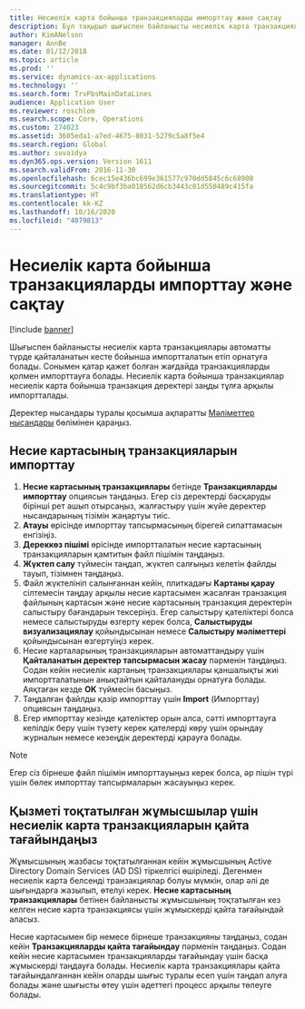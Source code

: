 ```yaml
---
title: Несиелік карта бойынша транзакцияларды импорттау және сақтау
description: Бұл тақырып шығыспен байланысты несиелік карта транзакцияларын қалай импорттау және ұстану туралы түсіндіреді. Бұл транзакциялар автоматты түрде қайталанатын кесте бойынша импортталатындай етіп орнатылуы мүмкін немесе қажет болған жағдайда қолмен импортталуы мүмкін.
author: KimANelson
manager: AnnBe
ms.date: 01/12/2018
ms.topic: article
ms.prod: ''
ms.service: dynamics-ax-applications
ms.technology: ''
ms.search.form: TrvPbsMainDataLines
audience: Application User
ms.reviewer: roschlom
ms.search.scope: Core, Operations
ms.custom: 274023
ms.assetid: 3605eda1-a7ed-4675-8031-5279c5a8f5e4
ms.search.region: Global
ms.author: suvaidya
ms.dyn365.ops.version: Version 1611
ms.search.validFrom: 2016-11-30
ms.openlocfilehash: 6cec15e436bc699e361577c970dd5845c6c68908
ms.sourcegitcommit: 5c4c9bf3ba018562d6cb3443c01d550489c415fa
ms.translationtype: HT
ms.contentlocale: kk-KZ
ms.lasthandoff: 10/16/2020
ms.locfileid: "4079813"
---
```

# <a name="import-and-maintain-credit-card-transactions"></a>Несиелік карта бойынша транзакцияларды импорттау және сақтау

[!include [banner](../includes/banner.md)]

Шығыспен байланысты несиелік карта транзакциялары автоматты түрде қайталанатын кесте бойынша импортталатын етіп орнатуға болады. Сонымен қатар қажет болған жағдайда транзакцияларды қолмен импорттауға болады. Несиелік карта бойынша транзакциялар несиелік карта бойынша транзакция деректері заңды тұлға арқылы импортталады.

Деректер нысандары туралы қосымша ақпаратты [Мәліметтер нысандары](https://docs.microsoft.com/dynamics365/fin-ops-core/dev-itpro/data-entities/data-entities) бөлімінен қараңыз.

## <a name="import-credit-card-transactions"></a>Несие картасының транзакцияларын импорттау

1. **Несие картасының транзакциялары** бетінде **Транзакцияларды импорттау** опциясын таңдаңыз. Егер сіз деректерді басқаруды бірінші рет ашып отырсаңыз, жалғастыру үшін жүйе деректер нысандарының тізімін жаңартуы тиіс.
2. **Атауы** өрісінде импорттау тапсырмасының бірегей сипаттамасын енгізіңіз.
3. **Дереккөз пішімі** өрісінде импортталатын несие картасының транзакцияларын қамтитын файл пішімін таңдаңыз.
4. **Жүктеп салу** түймесін таңдап, жүктеп салғыңыз келетін файлды тауып, тізімнен таңдаңыз.
5. Файл жүктелініп салынғаннан кейін, плиткадағы **Картаны қарау** сілтемесін таңдау арқылы несие картасымен жасалған транзакция файлының картасын және несие картасының транзакция деректерін салыстыру бағандарын тексеріңіз. Егер салыстыру қателіктері болса немесе салыстыруды өзгерту керек болса, **Салыстыруды визуализациялау** қойындысынан немесе **Салыстыру мәліметтері** қойындысынан өзгертуіңіз керек.
6. Несие карталарының транзакцияларын автоматтандыру үшін **Қайталанатын деректер тапсырмасын жасау** пәрменін таңдаңыз. Содан кейін несиелік картаның транзакциялары қаншалықты жиі импортталатынын анықтайтын қайталануды орнатуға болады. Аяқтаған кезде **OK** түймесін басыңыз.
7. Таңдалған файлды қазір импорттау үшін **Import** (Импорттау) опциясын таңдаңыз.
8. Егер импорттау кезінде қателіктер орын алса, сәтті импорттауға кепілдік беру үшін түзету керек қателерді көру үшін орындау журналын немесе кезеңдік деректерді қарауға болады.

> [!NOTE]
> Егер сіз бірнеше файл пішімін импорттауыңыз керек болса, әр пішін түрі үшін бөлек импорттау тапсырмаларын жасауыңыз керек.

## <a name="reassign-the-credit-card-transactions-for-terminated-employees"></a>Қызметі тоқтатылған жұмысшылар үшін несиелік карта транзакцияларын қайта тағайындаңыз

Жұмысшының жазбасы тоқтатылғаннан кейін жұмысшының Active Directory Domain Services (AD DS) тіркелгісі өшіріледі. Дегенмен несиелік карта белсенді транзакциялар болуы мүмкін, олар әлі де шығындарға жазылып, өтелуі керек. **Несие картасының транзакциялары** бетінен байланысты жұмысшының тоқтатылған кез келген несие карта транзакциясы үшін жұмыскерді қайта тағайындай аласыз.

Несие картасымен бір немесе бірнеше транзакцияны таңдаңыз, содан кейін **Транзакцияларды қайта тағайындау** пәрменін таңдаңыз. Содан кейін несие картасымен транзакцияларды тағайындау үшін басқа жұмыскерді таңдауға болады. Несиелік карта транзакциялары қайта тағайындалғаннан кейін оларды шығыс туралы есеп үшін таңдап алуға болады және шығысты өтеу үшін әдеттегі процесс арқылы төлеуге болады.
